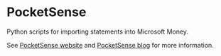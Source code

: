 # PocketSense

Python scripts for importing statements into Microsoft Money.

See [PocketSense website](https://sites.google.com/site/pocketsense) and [PocketSense blog](https://pocketsense.blogspot.com) for more information.